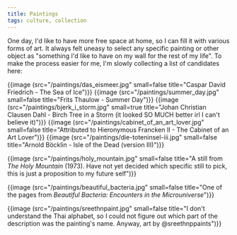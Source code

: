```yaml
---
title: Paintings
tags: culture, collection
---
```


One day, I'd like to have more free space at home, so I can fill it with
various forms of art. It always felt uneasy to select any specific painting or
other object as "something I'd like to have on my wall for the rest of my
life". To make the process easier for me, I'm slowly collecting a list of
candidates here:

{{image (src="/paintings/das_eismeer.jpg" small=false title="Caspar David Friedrich - The Sea of Ice")}}
{{image (src="/paintings/summer_day.jpg" small=false title="Frits Thaulow - Summer Day")}}
{{image (src="/paintings/bjerk_i_storm.jpg" small=true title="Johan Christian Clausen Dahl - Birch Tree in a Storm (it looked SO MUCH better irl I can't believe it)")}}
{{image (src="/paintings/cabinet_of_an_art_lover.jpg" small=false title="Attributed to Hieronymous Francken II - The Cabinet of an Art Lover")}}
{{image (src="/paintings/die-toteninsel-iii.jpg" small=false title="Arnold Böcklin - Isle of the Dead (version III)")}}

{{image (src="/paintings/holy_mountain.jpg" small=false title="A still from *The Holy Mountain* (1973). Have not yet decided which specific still to pick, this is just a proposition to my future self")}}

{{image (src="/paintings/beautiful_bacteria.jpg" small=false title="One of the pages from *Beautiful Bacteria: Encounters in the Microuniverse*")}}

{{image (src="/paintings/sreethnpaint.jpg" small=false title="I don't understand the Thai alphabet, so I could not figure out which part of the description was the painting's name. Anyway, art by @sreethnppaints")}}

